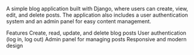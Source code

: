 A simple blog application built with Django, where users can create, view, edit, and delete posts. The application also includes a user authentication system and an admin panel for easy content management.

Features
Create, read, update, and delete blog posts
User authentication (log in, log out)
Admin panel for managing posts
Responsive and modern design
